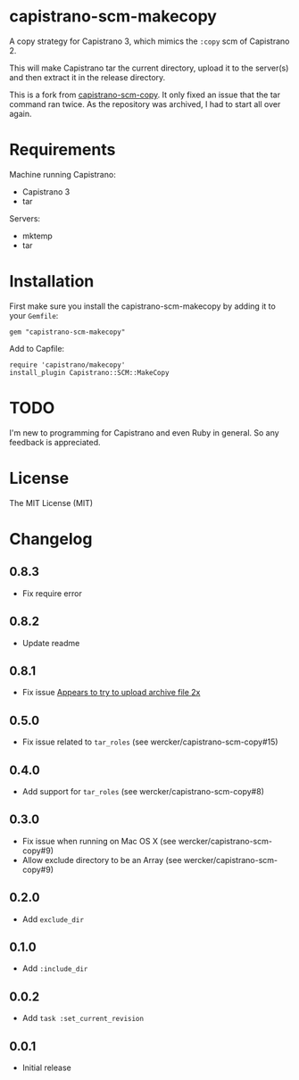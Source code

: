 capistrano-scm-makecopy
===================

A copy strategy for Capistrano 3, which mimics the `:copy` scm of Capistrano 2.

This will make Capistrano tar the current directory, upload it to the server(s) and then extract it in the release directory.

This is a fork from [capistrano-scm-copy](https://github.com/wercker/capistrano-scm-copy). It only fixed an issue that the tar command ran twice. As the repository was archived, I had to start all over again.

Requirements
============

Machine running Capistrano:

- Capistrano 3
- tar

Servers:

- mktemp
- tar

Installation
============

First make sure you install the capistrano-scm-makecopy by adding it to your `Gemfile`:

    gem "capistrano-scm-makecopy"

Add to Capfile:

    require 'capistrano/makecopy'
    install_plugin Capistrano::SCM::MakeCopy

TODO
====

I'm new to programming for Capistrano and even Ruby in general. So any feedback is appreciated. 

License
=======

The MIT License (MIT)

Changelog
=========

0.8.3
-----

- Fix require error

0.8.2
-----

- Update readme

0.8.1
-----

- Fix issue [Appears to try to upload archive file 2x](https://github.com/wercker/capistrano-scm-copy/issues/17)

0.5.0
-----

- Fix issue related to `tar_roles` (see wercker/capistrano-scm-copy#15)

0.4.0
-----

- Add support for `tar_roles` (see wercker/capistrano-scm-copy#8)

0.3.0
-----

- Fix issue when running on Mac OS X (see wercker/capistrano-scm-copy#9)
- Allow exclude directory to be an Array (see wercker/capistrano-scm-copy#9)

0.2.0
-----

- Add `exclude_dir`

0.1.0
-----

- Add `:include_dir`

0.0.2
-----

- Add `task :set_current_revision` 

0.0.1
-----

- Initial release

